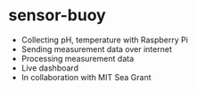 # sensor-buoy
- Collecting pH, temperature with Raspberry Pi
- Sending measurement data over internet
- Processing measurement data
- Live dashboard
- In collaboration with MIT Sea Grant
